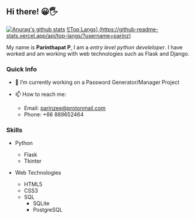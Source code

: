 
## Hi there! 😀🖐
[![Anurag's github stats](https://github-readme-stats.vercel.app/api?username=parinz&count_private=true&show_icons=true)](https://github.com/anuraghazra/github-readme-stats)
[![Top Langs] (https://github-readme-stats.vercel.app/api/top-langs/?username=parinz)](https://github.com/anuraghazra/github-readme-stats)

My name is **Parinthapat P**, I am a *entry level python develeloper*. I have worked and am working with web technologies such as Flask and Django.

### Quick Info
- 🔭 I’m currently working on a Password Generator/Manager Project

- 📫 How to reach me: 
  - Email: parinzee@protonmail.com
  - Phone: +66 889652464
  
### Skills
+ Python
  + Flask
  + Tkinter


+ Web Technologies
  + HTML5
  + CSS3
  + SQL
    + SQLite
    + PostgreSQL
  
